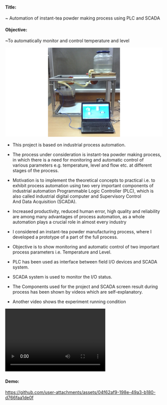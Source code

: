 #### Title: 
~ Automation of instant-tea powder making process using PLC and SCADA

#### Objective:
~To automatically monitor and control temperature and level

![](ME_setup.jpg)

* This project is based on industrial process automation.

* The process under consideration is instant-tea powder making process, in which there is a need for monitoring and automatic control of  
  various parameters e.g. temperature, level and flow etc. at different stages of the process.

* Motivation is to implement the theoretical concepts to practical i.e. to exhibit process automation using two very important components     of industrial automation Programmable Logic Controller (PLC), which is also called industrial digital computer and Supervisory Control  
  And Data Acquisition (SCADA).

* Increased productivity, reduced human error, high quality and reliability are among many advantages of process automation, as a whole 
  automation plays a crucial role in almost every industry

* I considered an instant-tea powder manufacturing process, where I developed a prototype of a part of the full process.

* Objective is to show monitoring and automatic control of two important process parameters i.e. Temperature and Level.

* PLC has been used as interface between field I/O devices and SCADA system.

* SCADA system is used to monitor the I/O status.

* The Components used for the project and SCADA screen result during process has been shown by videos which are self-explanatory.

* Another video shows the experiment running condition

<video src="4_My_SCADA_RESULT_ Movie.mp4" width="320" height="200" controls preload></video>

#### Demo:

https://github.com/user-attachments/assets/04f62af9-198e-49a3-b180-d766faa1de0f
